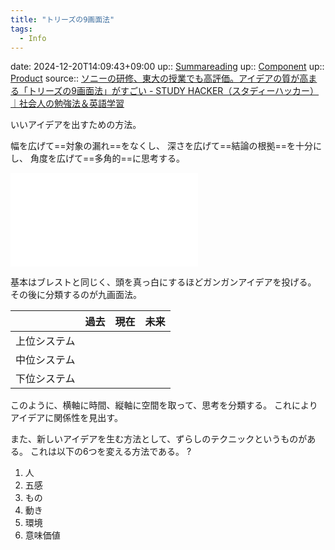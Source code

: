 ```yaml
---
title: "トリーズの9画面法"
tags:
  - Info
---
```


date: 2024-12-20T14:09:43+09:00
up:: [Summareading](Bar/Summareading.md)
up:: [Component](../Bar/Novel/Chaos/Component.md)
up:: [Product](../Bar/Product.md)
source:: [ソニーの研修、東大の授業でも高評価。アイデアの質が高まる「トリーズの9画面法」がすごい - STUDY HACKER（スタディーハッカー）｜社会人の勉強法＆英語学習](https://studyhacker.net/triz-9-idea)

いいアイデアを出すための方法。

幅を広げて==対象の漏れ==をなくし、
深さを広げて==結論の根拠==を十分にし、
角度を広げて==多角的==に思考する。

![Drawing 2022-08-06 18.03.28.excalidraw](Excalidraw/Drawing%202022-08-06%2018.03.28.excalidraw.md)

基本はブレストと同じく、頭を真っ白にするほどガンガンアイデアを投げる。
その後に分類するのが九画面法。

|              | 過去 | 現在 | 未来 |
| ------------ | ---- | ---- | ---- |
| 上位システム |      |      |      |
| 中位システム |      |      |      |
| 下位システム |      |      |      |

このように、横軸に時間、縦軸に空間を取って、思考を分類する。
これによりアイデアに関係性を見出す。

また、新しいアイデアを生む方法として、ずらしのテクニックというものがある。
これは以下の6つを変える方法である。
?
1. 人
2. 五感
3. もの
4. 動き
5. 環境
6. 意味価値